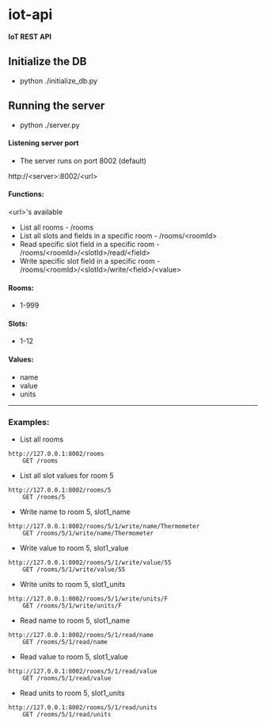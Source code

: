 # iot-api
**IoT REST API**

## Initialize the DB
* python ./initialize_db.py

## Running the server
* python ./server.py

#### Listening server port
* The server runs on port 8002 (default)

http://\<server\>:8002/\<url\>

#### Functions:
\<url\>'s available
* List all rooms - /rooms
* List all slots and fields in a specific room - /rooms/\<roomId\>
* Read specific slot field in a specific room - /rooms/\<roomId\>/\<slotId\>/read/\<field\>
* Write specific slot field in a specific room - /rooms/\<roomId\>/\<slotId\>/write/\<field\>/\<value\>

#### Rooms:
* 1-999

#### Slots:
* 1-12

#### Values:
* name
* value
* units

---

### Examples:
* List all rooms 
```
http://127.0.0.1:8002/rooms
    GET /rooms
```
* List all slot values for room 5
```
http://127.0.0.1:8002/rooms/5
    GET /rooms/5
```
* Write name to room 5, slot1_name
```
http://127.0.0.1:8002/rooms/5/1/write/name/Thermometer
    GET /rooms/5/1/write/name/Thermometer
```
* Write value to room 5, slot1_value
```
http://127.0.0.1:8002/rooms/5/1/write/value/55
    GET /rooms/5/1/write/value/55
```
* Write units to room 5, slot1_units
```
http://127.0.0.1:8002/rooms/5/1/write/units/F
    GET /rooms/5/1/write/units/F
```
* Read name to room 5, slot1_name
```
http://127.0.0.1:8002/rooms/5/1/read/name
    GET /rooms/5/1/read/name
```
* Read value to room 5, slot1_value
```
http://127.0.0.1:8002/rooms/5/1/read/value
    GET /rooms/5/1/read/value
```
* Read units to room 5, slot1_units
```
http://127.0.0.1:8002/rooms/5/1/read/units
    GET /rooms/5/1/read/units
```
